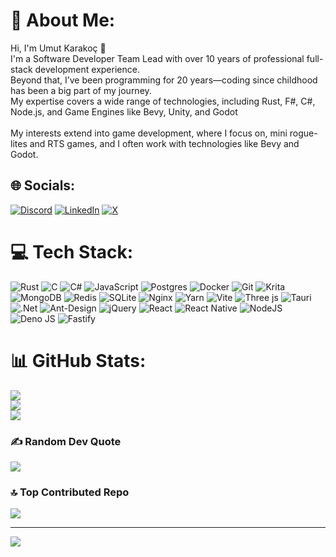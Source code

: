 # 💫 About Me:
Hi, I'm Umut Karakoç 👋<br>I'm a Software Developer Team Lead with over 10 years of professional full-stack development experience. <br>Beyond that, I’ve been programming for 20 years—coding since childhood has been a big part of my journey. <br>My expertise covers a wide range of technologies, including Rust, F#, C#, Node.js, and Game Engines like Bevy, Unity, and Godot<br><br>My interests extend into game development, where I focus on, mini rogue-lites and RTS games, and I often work with technologies like Bevy and Godot.


## 🌐 Socials:
[![Discord](https://img.shields.io/badge/Discord-%237289DA.svg?logo=discord&logoColor=white)](https://discord.gg/75j2pyvc) [![LinkedIn](https://img.shields.io/badge/LinkedIn-%230077B5.svg?logo=linkedin&logoColor=white)](https://linkedin.com/in/umutkarakoc) [![X](https://img.shields.io/badge/X-black.svg?logo=X&logoColor=white)](https://x.com/umutkarakoc) 

# 💻 Tech Stack:
![Rust](https://img.shields.io/badge/rust-%23000000.svg?style=for-the-badge&logo=rust&logoColor=white) ![C](https://img.shields.io/badge/c-%2300599C.svg?style=for-the-badge&logo=c&logoColor=white) ![C#](https://img.shields.io/badge/c%23-%23239120.svg?style=for-the-badge&logo=csharp&logoColor=white) ![JavaScript](https://img.shields.io/badge/javascript-%23323330.svg?style=for-the-badge&logo=javascript&logoColor=%23F7DF1E) ![Postgres](https://img.shields.io/badge/postgres-%23316192.svg?style=for-the-badge&logo=postgresql&logoColor=white) ![Docker](https://img.shields.io/badge/docker-%230db7ed.svg?style=for-the-badge&logo=docker&logoColor=white) ![Git](https://img.shields.io/badge/git-%23F05033.svg?style=for-the-badge&logo=git&logoColor=white) ![Krita](https://img.shields.io/badge/Krita-203759?style=for-the-badge&logo=krita&logoColor=EEF37B) ![MongoDB](https://img.shields.io/badge/MongoDB-%234ea94b.svg?style=for-the-badge&logo=mongodb&logoColor=white) ![Redis](https://img.shields.io/badge/redis-%23DD0031.svg?style=for-the-badge&logo=redis&logoColor=white) ![SQLite](https://img.shields.io/badge/sqlite-%2307405e.svg?style=for-the-badge&logo=sqlite&logoColor=white) ![Nginx](https://img.shields.io/badge/nginx-%23009639.svg?style=for-the-badge&logo=nginx&logoColor=white) ![Yarn](https://img.shields.io/badge/yarn-%232C8EBB.svg?style=for-the-badge&logo=yarn&logoColor=white) ![Vite](https://img.shields.io/badge/vite-%23646CFF.svg?style=for-the-badge&logo=vite&logoColor=white) ![Three js](https://img.shields.io/badge/threejs-black?style=for-the-badge&logo=three.js&logoColor=white) ![Tauri](https://img.shields.io/badge/tauri-%2324C8DB.svg?style=for-the-badge&logo=tauri&logoColor=%23FFFFFF) ![.Net](https://img.shields.io/badge/.NET-5C2D91?style=for-the-badge&logo=.net&logoColor=white) ![Ant-Design](https://img.shields.io/badge/-AntDesign-%230170FE?style=for-the-badge&logo=ant-design&logoColor=white) ![jQuery](https://img.shields.io/badge/jquery-%230769AD.svg?style=for-the-badge&logo=jquery&logoColor=white) ![React](https://img.shields.io/badge/react-%2320232a.svg?style=for-the-badge&logo=react&logoColor=%2361DAFB) ![React Native](https://img.shields.io/badge/react_native-%2320232a.svg?style=for-the-badge&logo=react&logoColor=%2361DAFB) ![NodeJS](https://img.shields.io/badge/node.js-6DA55F?style=for-the-badge&logo=node.js&logoColor=white) ![Deno JS](https://img.shields.io/badge/deno%20js-000000?style=for-the-badge&logo=deno&logoColor=white) ![Fastify](https://img.shields.io/badge/fastify-%23000000.svg?style=for-the-badge&logo=fastify&logoColor=white)
# 📊 GitHub Stats:
![](https://github-readme-stats.vercel.app/api?username=umutkarakoc&theme=calm_pink&hide_border=false&include_all_commits=true&count_private=true)<br/>
![](https://github-readme-streak-stats.herokuapp.com/?user=umutkarakoc&theme=calm_pink&hide_border=false)<br/>
![](https://github-readme-stats.vercel.app/api/top-langs/?username=umutkarakoc&theme=calm_pink&hide_border=false&include_all_commits=true&count_private=true&layout=compact)

### ✍️ Random Dev Quote
![](https://quotes-github-readme.vercel.app/api?type=horizontal&theme=radical)

### 🔝 Top Contributed Repo
![](https://github-contributor-stats.vercel.app/api?username=umutkarakoc&limit=5&theme=calm_pink&combine_all_yearly_contributions=true)

---
[![](https://visitcount.itsvg.in/api?id=umutkarakoc&icon=0&color=0)](https://visitcount.itsvg.in)

<!-- Proudly created with GPRM ( https://gprm.itsvg.in ) -->
